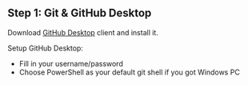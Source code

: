 ## Step 1: Git & GitHub Desktop

Download [GitHub Desktop](https://github-windows.s3.amazonaws.com/GitHubSetup.exe) client and install it.

Setup GitHub Desktop:
 - Fill in your username/password
 - Choose PowerShell as your default git shell if you got Windows PC
